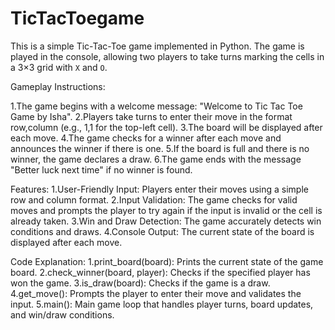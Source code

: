 # TicTacToegame
This is a simple Tic-Tac-Toe game implemented in Python. The game is played in the console, allowing two players to take turns marking the cells in a 3×3 grid with `X` and `O`.

Gameplay Instructions:

1.The game begins with a welcome message: "Welcome to Tic Tac Toe Game by Isha".
2.Players take turns to enter their move in the format row,column (e.g., 1,1 for the top-left cell).
3.The board will be displayed after each move.
4.The game checks for a winner after each move and announces the winner if there is one.
5.If the board is full and there is no winner, the game declares a draw.
6.The game ends with the message "Better luck next time" if no winner is found.

Features:
1.User-Friendly Input: Players enter their moves using a simple row and column format.
2.Input Validation: The game checks for valid moves and prompts the player to try again if the input is invalid or the cell is already taken.
3.Win and Draw Detection: The game accurately detects win conditions and draws.
4.Console Output: The current state of the board is displayed after each move.

Code Explanation:
1.print_board(board): Prints the current state of the game board.
2.check_winner(board, player): Checks if the specified player has won the game.
3.is_draw(board): Checks if the game is a draw.
4.get_move(): Prompts the player to enter their move and validates the input.
5.main(): Main game loop that handles player turns, board updates, and win/draw conditions.
